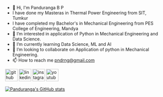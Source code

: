 - 👋 Hi, I'm Panduranga B P
- I have done my Masteras in Thermal Power Engineering from SIT, Tumkur
- I have completed my Bachelor's in Mechanical Engineering from PES College of Engineering, Mandya
- 👀 I’m interested in application of Python in Mechanical Engineering and Data Science.
- 🌱 I’m currently learning Data Science, ML and AI
- 💞️ I’m looking to collaborate on Application of python in Mechanical Engineering.
- 📫 How to reach me pndrng@gmail.com



[<img src='https://cdn.jsdelivr.net/npm/simple-icons@3.0.1/icons/github.svg' alt='github' height='40'>](https://github.com/pndrng)  [<img src='https://cdn.jsdelivr.net/npm/simple-icons@3.0.1/icons/linkedin.svg' alt='linkedin' height='40'>](https://www.linkedin.com/in/pandurangabp/)  [<img src='https://cdn.jsdelivr.net/npm/simple-icons@3.0.1/icons/instagram.svg' alt='instagram' height='40'>](https://www.instagram.com/panduranga89//) [<img src='https://cdn.jsdelivr.net/npm/simple-icons@3.0.1/icons/youtube.svg' alt='youtube' height='40'>](https://www.youtube.com/@pandurangabp)


[![Panduranga's GitHub stats](https://github-readme-stats.vercel.app/api?username=pndrng)](https://github.com/pndrng/github-readme-stats)
<!---
pndrng/pndrng is a ✨ special ✨ repository because its `README.md` (this file) appears on your GitHub profile.
You can click the Preview link to take a look at your changes.
--->
